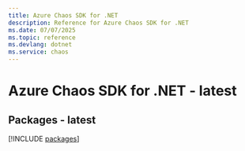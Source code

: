 ```yaml
---
title: Azure Chaos SDK for .NET
description: Reference for Azure Chaos SDK for .NET
ms.date: 07/07/2025
ms.topic: reference
ms.devlang: dotnet
ms.service: chaos
---
```

# Azure Chaos SDK for .NET - latest
## Packages - latest
[!INCLUDE [packages](chaos-index.md)]